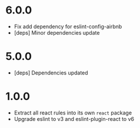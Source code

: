 # 6.0.0
- Fix add dependency for eslint-config-airbnb
- [deps] Minor dependencies update

# 5.0.0
- [deps] Dependencies updated

# 1.0.0
- Extract all react rules into its own `react` package
- Upgrade eslint to v3 and eslint-plugin-react to v6

